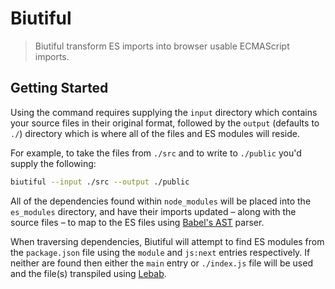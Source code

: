 # Biutiful

> Biutiful transform ES imports into browser usable ECMAScript imports.

## Getting Started

Using the command requires supplying the `input` directory which contains your source files in their original format, followed by the `output` (defaults to `./`) directory which is where all of the files and ES modules will reside.

For example, to take the files from `./src` and to write to `./public` you'd supply the following:

```bash
biutiful --input ./src --output ./public
```

All of the dependencies found within `node_modules` will be placed into the `es_modules` directory, and have their imports updated &ndash; along with the source files &ndash; to map to the ES files using [Babel's AST](https://github.com/babel/babel/tree/master/packages/babel-parser) parser.

When traversing dependencies, Biutiful will attempt to find ES modules from the `package.json` file using the `module` and `js:next` entries respectively. If neither are found then either the `main` entry or `./index.js` file will be used and the file(s) transpiled using [Lebab](https://github.com/lebab/lebab).
